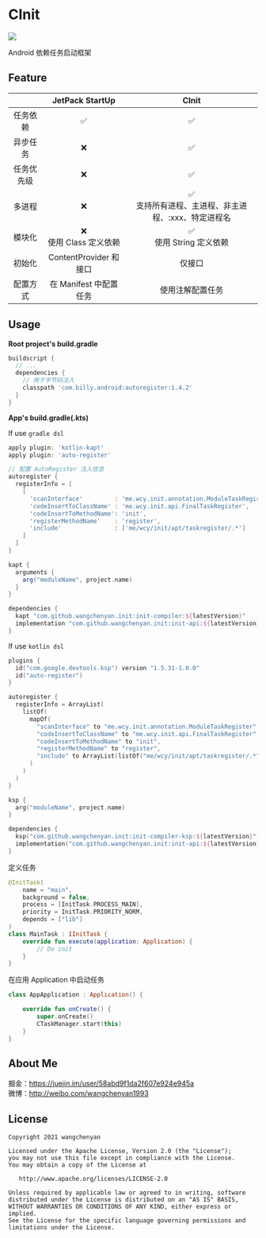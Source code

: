 # CInit
[![](https://jitpack.io/v/wangchenyan/init.svg)](https://jitpack.io/#wangchenyan/init)

Android 依赖任务启动框架

## Feature
|  | JetPack StartUp | CInit |
| :-: | :-: | :-: |
| 任务依赖 | ✅ | ✅ |
| 异步任务 | ❌ | ✅ |
| 任务优先级 | ❌ | ✅ |
| 多进程 | ❌ | ✅<br>支持所有进程、主进程、非主进程、:xxx、特定进程名 |
| 模块化 | ❌<br>使用 Class 定义依赖 | ✅<br>使用 String 定义依赖 |
| 初始化 | ContentProvider 和接口 | 仅接口 |
| 配置方式 | 在 Manifest 中配置任务 | 使用注解配置任务 |

## Usage
**Root project's build.gradle**

```groovy
buildscript {
  // ...
  dependencies {
    // 用于字节码注入
    classpath 'com.billy.android:autoregister:1.4.2'
  }
}
```

**App's build.gradle(.kts)**

If use `gradle dsl`

```groovy
apply plugin: 'kotlin-kapt'
apply plugin: 'auto-register'

// 配置 AutoRegister 注入信息
autoregister {
  registerInfo = [
    [
      'scanInterface'         : 'me.wcy.init.annotation.ModuleTaskRegister',
      'codeInsertToClassName' : 'me.wcy.init.api.FinalTaskRegister',
      'codeInsertToMethodName': 'init',
      'registerMethodName'    : 'register',
      'include'               : ['me/wcy/init/apt/taskregister/.*']
    ]
  ]
}

kapt {
  arguments {
    arg("moduleName", project.name)
  }
}

dependencies {
  kapt "com.github.wangchenyan.init:init-compiler:${latestVersion}"
  implementation "com.github.wangchenyan.init:init-api:${latestVersion}"
}
```

If use `kotlin dsl`

```kotlin
plugins {
  id("com.google.devtools.ksp") version "1.5.31-1.0.0"
  id("auto-register")
}

autoregister {
  registerInfo = ArrayList(
    listOf(
      mapOf(
        "scanInterface" to "me.wcy.init.annotation.ModuleTaskRegister",
        "codeInsertToClassName" to "me.wcy.init.api.FinalTaskRegister",
        "codeInsertToMethodName" to "init",
        "registerMethodName" to "register",
        "include" to ArrayList(listOf("me/wcy/init/apt/taskregister/.*"))
      )
    )
  )
}

ksp {
  arg("moduleName", project.name)
}

dependencies {
  ksp("com.github.wangchenyan.init:init-compiler-ksp:${latestVersion}")
  implementation("com.github.wangchenyan.init:init-api:${latestVersion}")
}
```

定义任务
```kotlin
@InitTask(
    name = "main",
    background = false,
    process = [InitTask.PROCESS_MAIN],
    priority = InitTask.PRIORITY_NORM,
    depends = ["lib"]
)
class MainTask : IInitTask {
    override fun execute(application: Application) {
        // Do init
    }
}
```

在应用 Application 中启动任务
```kotlin
class AppApplication : Application() {

    override fun onCreate() {
        super.onCreate()
        CTaskManager.start(this)
    }
}
```

## About Me
掘金：https://juejin.im/user/58abd9f1da2f607e924e945a<br>
微博：http://weibo.com/wangchenyan1993

## License

    Copyright 2021 wangchenyan

    Licensed under the Apache License, Version 2.0 (the "License");
    you may not use this file except in compliance with the License.
    You may obtain a copy of the License at

       http://www.apache.org/licenses/LICENSE-2.0

    Unless required by applicable law or agreed to in writing, software
    distributed under the License is distributed on an "AS IS" BASIS,
    WITHOUT WARRANTIES OR CONDITIONS OF ANY KIND, either express or implied.
    See the License for the specific language governing permissions and
    limitations under the License.
